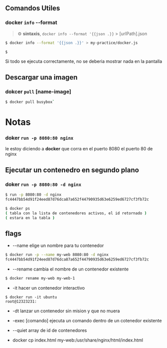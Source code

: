 ## Comandos Utiles 
### docker `info` --format
> ⚙️ **sintaxis**, `docker info --format '{{json .}}` > [urlPath].json
 ```bash
$ docker info --format '{{json .}}' > my-practice/docker.js

$
```

Si todo se ejecuta correctamente, no se deberia mostrar nada en la pantalla


## Descargar una imagen
### dokcer `pull` [name-image] 

````bash 
$ docker pull busybox`
````


# Notas

### doker ``run -p 8080:80 nginx ``

le estoy diciendo a **docker** que corra en el puerto 8080 el puerto 80 de nginx

## Ejecutar un contenedro en segundo plano
### doker `run -p 8080:80 -d nginx` 

```` bash
$ run -p 8080:80 -d nginx
fc4447bb54d91f24eed87d76dca87a652f44790935d63e6259ed6727cf3fb72c

$ docker ps
( tabla con la lista de contenedores activos, el id retornado )
( estara en la tabla )
````

## flags 

* --name    elige un nombre para tu contenedor
```` bash
$ docker run -p --name my-web 8080:80 -d nginx
fc4447bb54d91f24eed87d76dca87a652f44790935d63e6259ed6727cf3fb72c
````
* --rename cambia el nombre de un contenedor existente
```` bash
$ docker rename my-web my-web-1
````

* -it  hacer un contenedor interactivo
````
$ docker run -it ubuntu 
root@12323231:  
````

* -dt    lanzar un contenedor sin mision y que no muera
* -exec [comando] ejecuta un comando dentro de un cotenedor existente
* --quiet array de id de contenedores

* docker cp index.html my-web:/usr/share/nginx/html/index.html